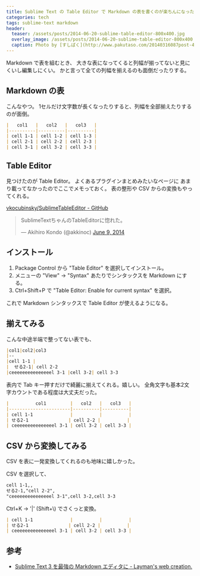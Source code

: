 ```yaml
---
title: Sublime Text の Table Editor で Markdown の表を書くのが楽ちんになった
categories: tech
tags: sublime-text markdown
header:
  teaser: /assets/posts/2014-06-20-sublime-table-editor-800x400.jpg
  overlay_image: /assets/posts/2014-06-20-sublime-table-editor-800x400.jpg
  caption: Photo by [すしぱく](http://www.pakutaso.com/20140316087post-4007.html)
---
```


Markdown で表を組むとき、
大きな表になってくると列幅が揃ってないと見にくいし編集しにくい。
かと言って全ての列幅を揃えるのも面倒だったりする。

<!--more-->

## Markdown の表

こんなやつ。
1セルだけ文字数が長くなったりすると、列幅を全部揃えたりするのが面倒。

```markdown
|   col1   |   col2   |   col3   |
|----------|----------|----------|
| cell 1-1 | cell 1-2 | cell 1-3 |
| cell 2-1 | cell 2-2 | cell 2-3 |
| cell 3-1 | cell 3-2 | cell 3-3 |
```

## Table Editor

見つけたのが Table Editor。
よくあるプラグインまとめみたいなページに
あまり載ってなかったのでここでメモっておく。
表の整形や CSV からの変換もやってくれる。

[vkocubinsky/SublimeTableEditor - GitHub](https://github.com/vkocubinsky/SublimeTableEditor)

<blockquote class="twitter-tweet"><p lang="ja" dir="ltr">SublimeTextちゃんのTableEditorに惚れた。</p>&mdash; Akihiro Kondo (@akkinoc) <a href="https://twitter.com/akkinoc/status/475811475957620737?ref_src=twsrc%5Etfw">June 9, 2014</a></blockquote> <script async src="https://platform.twitter.com/widgets.js" charset="utf-8"></script>

## インストール

1. Package Control から "Table Editor" を選択してインストール。
2. メニューの "View" → "Syntax" あたりでシンタックスを Markdown にする。
3. Ctrl+Shift+P で "Table Editor: Enable for current syntax" を選択。

これで Markdown シンタックスで Table Editor が使えるようになる。

## 揃えてみる

こんな中途半端で整ってない表でも、

```markdown
|col1|col2|col3
|--
|cell 1-1 |
|  せる2-1| cell 2-2
|ceeeeeeeeeeeeeeel 3-1 |cell 3-2| cell 3-3
```

表内で Tab キー押すだけで綺麗に揃えてくれる。嬉しい。
全角文字も基本2文字カウントである程度は大丈夫だった。

```markdown
|          col1         |   col2   |   col3   |
|-----------------------|----------|----------|
| cell 1-1              |          |          |
| せる2-1               | cell 2-2 |          |
| ceeeeeeeeeeeeeeel 3-1 | cell 3-2 | cell 3-3 |
```

## CSV から変換してみる

CSV を表に一発変換してくれるのも地味に嬉しかった。

CSV を選択して、

```markdown
cell 1-1,,
せる2-1,"cell 2-2",
"ceeeeeeeeeeeeeeel 3-1",cell 3-2,cell 3-3
```

Ctrl+K -> '\|' (Shift+\\) でさくっと変換。

```markdown
| cell 1-1              |          |          |
| せる2-1               | cell 2-2 |          |
| ceeeeeeeeeeeeeeel 3-1 | cell 3-2 | cell 3-3 |
```

## 参考

* [Sublime Text 3 を最強の Markdown エディタに - Layman's web creation.](http://web-layman.com/sublime-text-3-wozui-qiang-no-markdown-edeitani)
